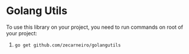 # Golang Utils

To use this library on your project, you need to run commands on root of your project:

1. `go get github.com/zecarneiro/golangutils`
